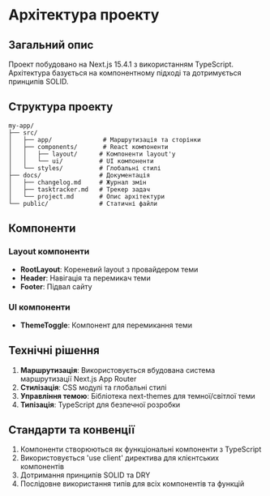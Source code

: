 # Архітектура проекту

## Загальний опис
Проект побудовано на Next.js 15.4.1 з використанням TypeScript. Архітектура базується на компонентному підході та дотримується принципів SOLID.

## Структура проекту
```
my-app/
├── src/
│   ├── app/              # Маршрутизація та сторінки
│   ├── components/       # React компоненти
│   │   ├── layout/      # Компоненти layout'у
│   │   └── ui/          # UI компоненти
│   └── styles/          # Глобальні стилі
├── docs/                # Документація
│   ├── changelog.md     # Журнал змін
│   ├── tasktracker.md   # Трекер задач
│   └── project.md       # Опис архітектури
└── public/              # Статичні файли
```

## Компоненти
### Layout компоненти
- **RootLayout**: Кореневий layout з провайдером теми
- **Header**: Навігація та перемикач теми
- **Footer**: Підвал сайту

### UI компоненти
- **ThemeToggle**: Компонент для перемикання теми

## Технічні рішення
1. **Маршрутизація**: Використовується вбудована система маршрутизації Next.js App Router
2. **Стилізація**: CSS модулі та глобальні стилі
3. **Управління темою**: Бібліотека next-themes для темної/світлої теми
4. **Типізація**: TypeScript для безпечної розробки

## Стандарти та конвенції
1. Компоненти створюються як функціональні компоненти з TypeScript
2. Використовується 'use client' директива для клієнтських компонентів
3. Дотримання принципів SOLID та DRY
4. Послідовне використання типів для всіх компонентів та функцій 